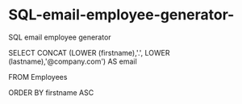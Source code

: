 # SQL-email-employee-generator-
SQL email employee generator  

SELECT CONCAT (LOWER (firstname),'.', LOWER (lastname),'@company.com') AS email

FROM Employees 

ORDER BY firstname ASC 
